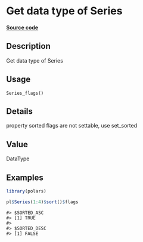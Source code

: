 
# Get data type of Series

[**Source code**](https://github.com/pola-rs/r-polars/tree/main/R/series__series.R#L704)

## Description

Get data type of Series

## Usage

<pre><code class='language-R'>Series_flags()
</code></pre>

## Details

property sorted flags are not settable, use set_sorted

## Value

DataType

## Examples

``` r
library(polars)

pl$Series(1:4)$sort()$flags
```

    #> $SORTED_ASC
    #> [1] TRUE
    #> 
    #> $SORTED_DESC
    #> [1] FALSE
